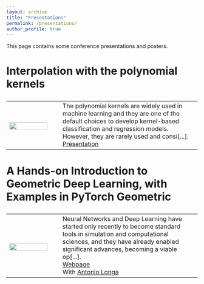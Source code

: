 ```yaml
---
layout: archive
title: "Presentations"
permalink: /presentations/
author_profile: true
---
```


This page contains some conference presentations and posters.


<font size="5">
<table style="border:none;">

### Interpolation with the polynomial kernels

<tr style="border:none;">

<td width="25%" style="border:none;">

<img src="https://GabrieleSantin.github.io/images/ATMA2023_poster.png" style="padding-top: 7px;display: block;margin-right:35px;" width="90%">

</td>

<td width="65%" style="border:none;">
The polynomial kernels are widely used in machine learning and they are one of the default choices to develop kernel-based classification and regression models. However, they are rarely used and consi[...].
<br> 
<a href='https://GabrieleSantin.github.io/files/2023_ATMA_poster.html'> <i class='fa fa-file-pdf'></i> Presentation</a> 


</td>

</tr>


</table>
</font>

<font size="5">
<table style="border:none;">

### A Hands-on Introduction to Geometric Deep Learning, with Examples in PyTorch Geometric

<tr style="border:none;">

<td width="25%" style="border:none;">

<img src="https://GabrieleSantin.github.io/images/pytorch_geometric_tutorial.jpeg" style="padding-top: 7px;display: block;margin-right:35px;" width="90%">

</td>

<td width="65%" style="border:none;">
Neural Networks and Deep Learning have started only recently to become standard tools in simulation and computational sciences, and they have already enabled significant advances, becoming a viable op[...].
<br> 
<a href='https://gabrielesantin.github.io/tutorial-SIAM-CSE/'> <i class='fa fa-link'></i> Webpage</a> <br>With <a href='https://antoniolonga.github.io/'> <i class='fa fa-user'></i> Antonio Longa</a> 


</td>

</tr>


</table>
</font>
